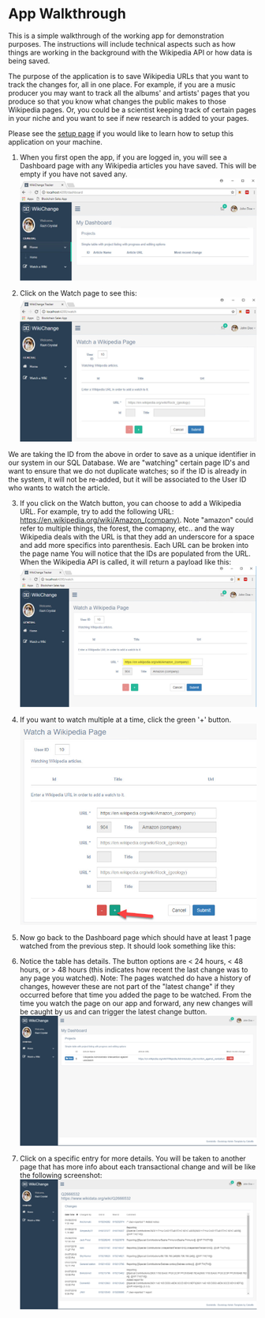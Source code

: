 # App Walkthrough
This is a simple walkthrough of the working app for demonstration purposes.  The instructions will include technical aspects such as how things are working in the background with the Wikipedia API or how data is being saved.

The purpose of the application is to save Wikipedia URLs that you want to track the changes for, all in one place.  For example, if you are a music producer you may want to track all the albums' and artists' pages that you produce so that you know what changes the public makes to those Wikipedia pages.  Or, you could be a scientist keeping track of certain pages in your niche and you want to see if new research is added to your pages.  

Please see the [setup page](https://github.com/razi-rais/eth-wikipedia-changetracker/blob/master/Documentation/Setup.md) if you would like to learn how to setup this application on your machine. 

1. When you first open the app, if you are logged in, you will see a Dashboard page with any Wikipedia articles you have saved.  This will be empty if you have not saved any. 
   ![Alt text](/DocumentationImages/AppWalkthrough/dashboard.jpg?raw=true)

2. Click on the Watch page to see this:
   ![Alt text](/DocumentationImages/AppWalkthrough/watch.jpg?raw=true)

We are taking the ID from the above in order to save as a unique identifier in our system in our SQL Database.  We are "watching" certain page ID's and want to ensure that we do not duplicate watches; so if the ID is already in the system, it will not be re-added, but it will be associated to the User ID who wants to watch the article. 

3. If you click on the Watch button, you can choose to add a Wikipedia URL.  For example, try to add the following URL: https://en.wikipedia.org/wiki/Amazon_(company). Note "amazon" could refer to multiple things, the forest, the comapny, etc.. and the way Wikipedia deals with the URL is that they add an underscore for a space and add more specifics into parenthesis.  Each URL can be broken into the page name You will notice that the IDs are populated from the URL.  When the Wikipedia API is called, it will return a payload like this:
   ![Alt text](/DocumentationImages/AppWalkthrough/watchurl.jpg?raw=true)

4. If you want to watch multiple at a time, click the green '+' button. 
   ![Alt text](/DocumentationImages/AppWalkthrough/watchmultiple.jpg?raw=true)

5. Now go back to the Dashboard page which should have at least 1 page watched from the previous step. It should look something like this:

6. Notice the table has details.  The button options are < 24 hours, < 48 hours, or > 48 hours (this indicates how recent the last change was to any page you watched).  Note: The pages watched do have a history of changes, however these are not part of the "latest change" if they occurred before that time you added the page to be watched.  From the time you watch the page on our app and forward, any new changes will be caught by us and can trigger the latest change button. 
   ![Alt text](/DocumentationImages/AppWalkthrough/dashboardWithItem.png?raw=true)

7. Click on a specific entry for more details.  You will be taken to another page that has more info about each transactional change and will be like the following screenshot: 
   ![Alt text](/DocumentationImages/AppWalkthrough/details.png?raw=true)
